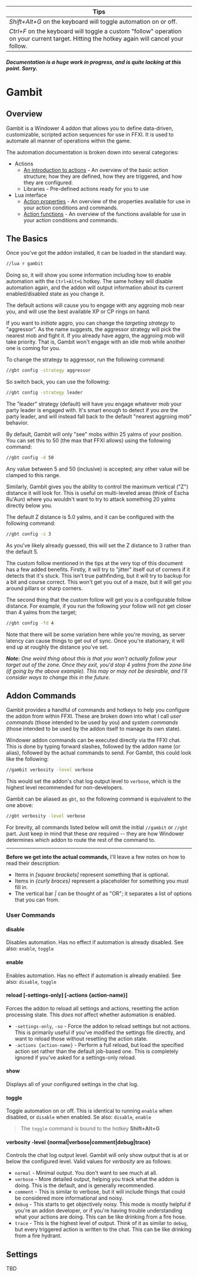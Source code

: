 | Tips                                                         |
| ------------------------------------------------------------ |
| *Shift+Alt+G* on the keyboard will toggle automation on or off. |
| *Ctrl+F* on the keyboard will toggle a custom "follow" operation on your current target. Hitting the hotkey again will cancel your follow. |

##### Documentation is a huge work in progress, and is quite lacking at this point. Sorry.

# Gambit

## Overview

Gambit is a Windower 4 addon that allows you to define data-driven, customizable, scripted action sequences for use in FFXI. It is used to automate all manner of operations within the game.

The automation documentation is broken down into several categories:

- Actions
  - [An introduction to actions](./docs/actions.md) - An overview of the basic action structure; how they are defined, how they are triggered, and how they are configured.
  - Libraries - Pre-defined actions ready for you to use
- Lua interface
  - [Action properties](./docs/properties.md) - An overview of the properties available for use in your action conditions and commands.
  - [Action functions](./docs/functions.md) - An overview of the functions available for use in your action conditions and commands. 



## The Basics

Once you've got the addon installed, it can be loaded in the standard way.

```bash
//lua r gambit
```

Doing so, it will show you some information including how to enable automation with the `Ctrl+Alt+G` hotkey. The same hotkey will disable automation again, and the addon will output information about its current enabled/disabled state as you change it.

The default actions will cause you to engage with any aggroing mob near you, and will use the best available XP or CP rings on hand.

If you want to *initiate* aggro, you can change the *targeting strategy* to "aggressor". As the name suggests, the aggressor strategy will pick the nearest mob and fight it. If you already have aggro, the aggroing mob will take priority. That is, Gambit won't engage with an idle mob while another one is coming for you.

To change the strategy to aggressor, run the following command:

```bash
//gbt config -strategy aggressor
```

So switch back, you can use the following:

```bash
//gbt config -strategy leader
```

The "leader" strategy (default) will have you engage whatever mob your party leader is engaged with. It's smart enough to detect if you *are* the party leader, and will instead fall back to the default "nearest aggroing mob" behavior.

By default, Gambit will only "see" mobs within 25 yalms of your position. You can set this to 50 (the max that FFXI allows) using the following command:

```bash
//gbt config -d 50
```

Any value between 5 and 50 (inclusive) is accepted; any other value will be clamped to this range.

Similarly, Gambit gives you the ability to control the maximum vertical ("Z") distance it will look for. This is useful on multi-leveled areas (think of Escha Ru'Aun) where you wouldn't want to try to attack something 20 yalms directly below you.

The default Z distance is 5.0 yalms, and it can be configured with the following command:

```bash
//gbt config -z 3
```

As you've likely already guessed, this will set the Z distance to 3 rather than the default 5.

The custom follow mentioned in the tips at the very top of this document has a few added benefits. Firstly, it will try to "jitter" itself out of corners if it detects that it's stuck. This isn't true pathfinding, but it will try to backup for a bit and course correct. This won't get you out of a maze, but it will get you around pillars or sharp corners.

The second thing that the custom follow will get you is a configurable follow distance. For example, if you run the following your follow will not get closer than 4 yalms from the target;

```bash
//gbt config -fd 4
```

Note that there will be some variation here while you're moving, as server latency can cause things to get out of sync. Once you're stationary, it will end up at roughly the distance you've set.

***Note:*** *One weird thing about this is that you won't actually follow your target out of the zone. Once they exit, you'd stop 4 yalms from the zone line (if going by the above example). This may or may not be desirable, and I'll consider ways to change this in the future.*

## Addon Commands

Gambit provides a handful of commands and hotkeys to help you configure the addon from within FFXI. These are broken down into what I call *user commands* (those intended to be used by you) and *system commands* (those intended to be used by the addon itself to manage its own state).

Windower addon commands can be executed directly via the FFXI chat. This is done by typing forward slashes, followed by the addon name (or alias), followed by the actual commands to send. For Gambit, this could look like the following:

```bash
//gambit verbosity -level verbose
```

This would set the addon's chat log output level to `verbose`, which is the highest level recommended for non-developers.

Gambit can be aliased as `gbt`, so the following command is equivalent to the one above:

```bash
//gbt verbosity -level verbose
```

For brevity, all commands listed below will omit the initial `//gambit` or `//gbt` part. Just keep in mind that these *are* required -- they are how Windower determines which addon to route the rest of the command to.



---

**Before we get into the actual commands,** I'll leave a few notes on how to read their description:

- Items in *[square brackets]* represent something that is optional.
- Items in *{curly braces}* represent a placeholder for something you must fill in.
- The vertical bar *|* can be thought of as "OR"; it separates a list of options that you can from.



### User Commands

#### **disable**

Disables automation. Has no effect if automation is already disabled. See also: `enable`, `toggle`

#### **enable**

Enables automation. Has no effect if automation is already enabled. See also: `disable`, `toggle`

#### **reload** [-settings-only] [-actions {action-name}]

Forces the addon to reload all settings and actions, resetting the action processing state. This *does not* affect whether automation is enabled.

- `-settings-only`, `-so` - Force the addon to reload settings but not actions. This is primarily useful if you've modified the settings file directly, and want to reload those without resetting the action state.
- `-actions {action-name}` - Perform a full reload, but load the specified action set rather than the default job-based one. This is completely ignored if you've asked for a settings-only reload.

#### **show**

Displays all of your configured settings in the chat log.

#### **toggle**

Toggle automation on or off. This is identical to running `enable` when disabled, or `disable` when enabled. Se also: `disable`, `enable`

> The `toggle` command is bound to the hotkey **Shift+Alt+G**

#### **verbosity -level {normal|verbose|comment|debug|trace}**

Controls the chat log output level. Gambit will only show output that is at or below the configured level. Valid values for *verbosity* are as follows:

- ```normal``` - Minimal output. You don't want to see much at all.
- ```verbose``` - More detailed output, helping you track what the addon is doing. This is the default, and is generally recommended.
- `comment` - This is similar to verbose, but it will include things that could be considered more informational and noisy.
- ```debug``` - This starts to get objectively noisy. This mode is mostly helpful if you're an addon developer, or if you're having trouble understanding what your actions are doing. This can be like drinking from a fire hose.
- ```trace``` - This is the highest level of output. Think of it as similar to `debug`, but every triggered action is written to the chat. This can be like drinking from a fire hydrant. 

## Settings

TBD
